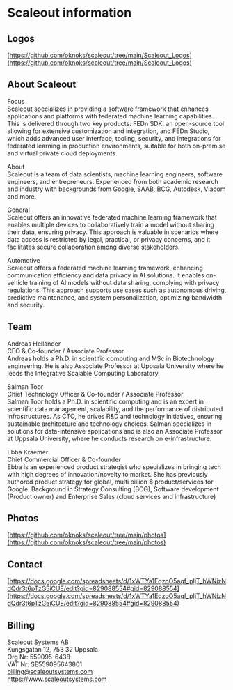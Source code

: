 # Scaleout information

## Logos
[https://github.com/oknoks/scaleout/tree/main/Scaleout_Logos](https://github.com/oknoks/scaleout/tree/main/Scaleout_Logos)

## About Scaleout

Focus  
Scaleout specializes in providing a software framework that enhances applications and platforms with federated machine learning capabilities. This is delivered through two key products: FEDn SDK, an open-source tool allowing for extensive customization and integration, and FEDn Studio, which adds advanced user interface, tooling, security, and integrations for federated learning in production environments, suitable for both on-premise and virtual private cloud deployments.

About  
Scaleout is a team of data scientists, machine learning engineers, software engineers, and entrepreneurs. Experienced from both academic research and industry with backgrounds from Google, SAAB, BCG, Autodesk, Viacom and more.

General  
Scaleout offers an innovative federated machine learning framework that enables multiple devices to collaboratively train a model without sharing their data, ensuring privacy. This approach is valuable in scenarios where data access is restricted by legal, practical, or privacy concerns, and it facilitates secure collaboration among diverse stakeholders.

Automotive  
Scaleout offers a federated machine learning framework, enhancing communication efficiency and data privacy in AI solutions. It enables on-vehicle training of AI models without data sharing, complying with privacy regulations. This approach supports use cases such as autonomous driving, predictive maintenance, and system personalization, optimizing bandwidth and security.

## Team
Andreas Hellander  
CEO & Co-founder / Associate Professor  
Andreas holds a Ph.D. in scientific computing and MSc in Biotechnology engineering. He is also Associate Professor at Uppsala University where he leads the Integrative Scalable Computing Laboratory.

Salman Toor  
Chief Technology Officer & Co-founder / Associate  Professor  
Salman Toor holds a Ph.D. in scientific computing and is an expert in scientific data management, scalability, and the performance of distributed infrastructures. As CTO, he drives R&D and technology initiatives, ensuring sustainable architecture and technology choices. Salman specializes in solutions for data-intensive applications and is also an Associate Professor at Uppsala University, where he conducts research on e-infrastructure.

Ebba Kraemer  
Chief Commercial Officer & Co-founder  
Ebba is an experienced product strategist who specializes in bringing  tech with high degrees of innovation/novelty to market. She has previously authored  product strategy for global, multi billion $ product/services for Google. Background in Strategy Consulting (BCG), Software development (Product owner) and Enterprise Sales (cloud services and infrastructure)

## Photos
[https://github.com/oknoks/scaleout/tree/main/photos](https://github.com/oknoks/scaleout/tree/main/photos)

## Contact
[https://docs.google.com/spreadsheets/d/1xWTYa1EqzoO5aqf_pIjT_hWNjzNdQdr3t6pTzG5iCUE/edit?gid=829088554#gid=829088554](https://docs.google.com/spreadsheets/d/1xWTYa1EqzoO5aqf_pIjT_hWNjzNdQdr3t6pTzG5iCUE/edit?gid=829088554#gid=829088554) 

## Billing
Scaleout Systems AB  
Kungsgatan 12, 753 32 Uppsala  
Org Nr: 559095-6438  
VAT Nr: SE559095643801  
billing@scaleoutsystems.com  
https://www.scaleoutsystems.com

